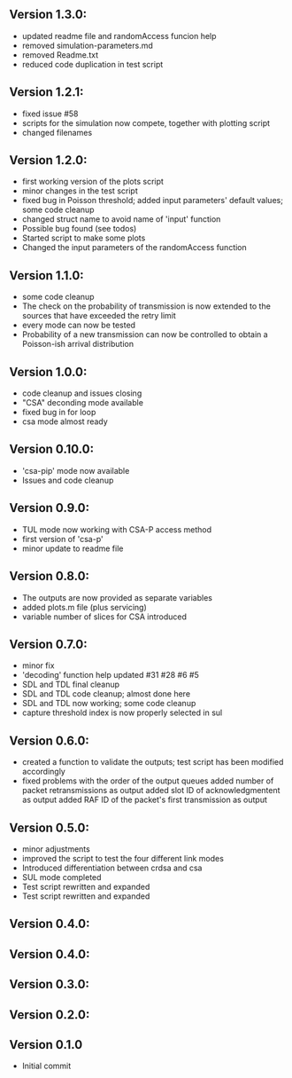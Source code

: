 ## Version 1.3.0:
 - updated readme file and randomAccess funcion help
 - removed simulation-parameters.md
 - removed Readme.txt
 - reduced code duplication in test script

## Version 1.2.1:
 -  fixed issue #58
 - scripts for the simulation now compete, together with plotting script
 - changed filenames

## Version 1.2.0:
 - first working version of the plots script
 - minor changes in the test script
 - fixed bug in Poisson threshold; added input parameters' default values; some code cleanup
 - changed struct name to avoid name of 'input' function
 - Possible bug found (see todos)
 - Started script to make some plots
 - Changed the input parameters of the randomAccess function

## Version 1.1.0:
 - some code cleanup
 - The check on the probability of transmission is now extended to the sources that have exceeded the retry limit
 - every mode can now be tested
 - Probability of a new transmission can now be controlled to obtain a Poisson-ish arrival distribution

## Version 1.0.0:
 - code cleanup and issues closing
 - "CSA" deconding mode available
 - fixed bug in for loop
 - csa mode almost ready

## Version 0.10.0:
 - 'csa-pip' mode now available
 - Issues and code cleanup

## Version 0.9.0:
 - TUL mode now working with CSA-P access method
 - first version of 'csa-p'
 - minor update to readme file

## Version 0.8.0:
 - The outputs are now provided as separate variables
 - added plots.m file (plus servicing)
 - variable number of slices for CSA introduced

## Version 0.7.0:
 - minor fix
 - 'decoding' function help updated #31 #28 #6 #5
 - SDL and TDL final cleanup
 - SDL and TDL code cleanup; almost done here
 - SDL and TDL now working; some code cleanup
 - capture threshold index is now properly selected in sul

## Version 0.6.0:
 - created a function to validate the outputs; test script has been modified accordingly
 - fixed problems with the order of the output queues added number of packet retransmissions as output added slot ID of acknowledgmentent as output added RAF ID of the packet's first transmission as output

## Version 0.5.0:
 - minor adjustments
 - improved the script to test the four different link modes
 - Introduced differentiation between crdsa and csa
 - SUL mode completed
 - Test script rewritten and expanded
 - Test script rewritten and expanded

## Version 0.4.0:


## Version 0.4.0:


## Version 0.3.0:


## Version 0.2.0:


## Version 0.1.0
 - Initial commit

